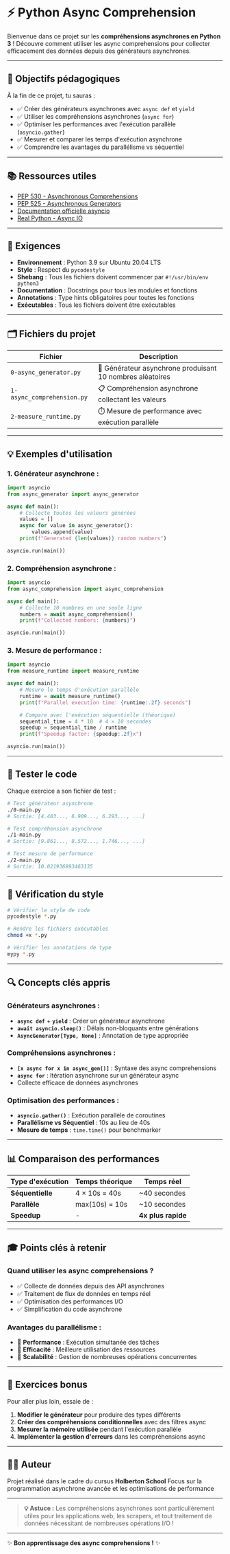# ⚡ Python Async Comprehension

Bienvenue dans ce projet sur les **compréhensions asynchrones en Python 3** !
Découvre comment utiliser les async comprehensions pour collecter efficacement des données depuis des générateurs asynchrones.

---

## 🎯 Objectifs pédagogiques

À la fin de ce projet, tu sauras :

- ✅ Créer des générateurs asynchrones avec `async def` et `yield`
- ✅ Utiliser les compréhensions asynchrones (`async for`)
- ✅ Optimiser les performances avec l'exécution parallèle (`asyncio.gather`)
- ✅ Mesurer et comparer les temps d'exécution asynchrone
- ✅ Comprendre les avantages du parallélisme vs séquentiel

---

## 📚 Ressources utiles

- [PEP 530 - Asynchronous Comprehensions](https://www.python.org/dev/peps/pep-0530/)
- [PEP 525 - Asynchronous Generators](https://www.python.org/dev/peps/pep-0525/)
- [Documentation officielle asyncio](https://docs.python.org/3/library/asyncio.html)
- [Real Python - Async IO](https://realpython.com/async-io-python/)

---

## 📝 Exigences

- **Environnement** : Python 3.9 sur Ubuntu 20.04 LTS
- **Style** : Respect du `pycodestyle`
- **Shebang** : Tous les fichiers doivent commencer par `#!/usr/bin/env python3`
- **Documentation** : Docstrings pour tous les modules et fonctions
- **Annotations** : Type hints obligatoires pour toutes les fonctions
- **Exécutables** : Tous les fichiers doivent être exécutables

---

## 🗂️ Fichiers du projet

| Fichier                    | Description                                               |
| -------------------------- | --------------------------------------------------------- |
| `0-async_generator.py`     | 🔄 Générateur asynchrone produisant 10 nombres aléatoires |
| `1-async_comprehension.py` | 📋 Compréhension asynchrone collectant les valeurs        |
| `2-measure_runtime.py`     | ⏱️ Mesure de performance avec exécution parallèle         |

---

## 💡 Exemples d'utilisation

### **1. Générateur asynchrone :**

```python
import asyncio
from async_generator import async_generator

async def main():
    # Collecte toutes les valeurs générées
    values = []
    async for value in async_generator():
        values.append(value)
    print(f"Generated {len(values)} random numbers")

asyncio.run(main())
```

### **2. Compréhension asynchrone :**

```python
import asyncio
from async_comprehension import async_comprehension

async def main():
    # Collecte 10 nombres en une seule ligne
    numbers = await async_comprehension()
    print(f"Collected numbers: {numbers}")

asyncio.run(main())
```

### **3. Mesure de performance :**

```python
import asyncio
from measure_runtime import measure_runtime

async def main():
    # Mesure le temps d'exécution parallèle
    runtime = await measure_runtime()
    print(f"Parallel execution time: {runtime:.2f} seconds")

    # Compare avec l'exécution séquentielle (théorique)
    sequential_time = 4 * 10  # 4 × 10 secondes
    speedup = sequential_time / runtime
    print(f"Speedup factor: {speedup:.2f}x")

asyncio.run(main())
```

---

## 🧪 Tester le code

Chaque exercice a son fichier de test :

```bash
# Test générateur asynchrone
./0-main.py
# Sortie: [4.403..., 6.909..., 6.293..., ...]

# Test compréhension asynchrone
./1-main.py
# Sortie: [9.861..., 8.572..., 1.746..., ...]

# Test mesure de performance
./2-main.py
# Sortie: 10.021936893463135
```

---

## 🎨 Vérification du style

```bash
# Vérifier le style de code
pycodestyle *.py

# Rendre les fichiers exécutables
chmod +x *.py

# Vérifier les annotations de type
mypy *.py
```

---

## 🔍 Concepts clés appris

### **Générateurs asynchrones :**

- **`async def`** + **`yield`** : Créer un générateur asynchrone
- **`await asyncio.sleep()`** : Délais non-bloquants entre générations
- **`AsyncGenerator[Type, None]`** : Annotation de type appropriée

### **Compréhensions asynchrones :**

- **`[x async for x in async_gen()]`** : Syntaxe des async comprehensions
- **`async for`** : Itération asynchrone sur un générateur async
- Collecte efficace de données asynchrones

### **Optimisation des performances :**

- **`asyncio.gather()`** : Exécution parallèle de coroutines
- **Parallélisme vs Séquentiel** : 10s au lieu de 40s
- **Mesure de temps** : `time.time()` pour benchmarker

---

## 📊 Comparaison des performances

| Type d'exécution | Temps théorique | Temps réel         |
| ---------------- | --------------- | ------------------ |
| **Séquentielle** | 4 × 10s = 40s   | ~40 secondes       |
| **Parallèle**    | max(10s) = 10s  | ~10 secondes       |
| **Speedup**      | -               | **4x plus rapide** |

---

## 🎓 Points clés à retenir

### **Quand utiliser les async comprehensions ?**

- ✅ Collecte de données depuis des API asynchrones
- ✅ Traitement de flux de données en temps réel
- ✅ Optimisation des performances I/O
- ✅ Simplification du code asynchrone

### **Avantages du parallélisme :**

- 🚀 **Performance** : Exécution simultanée des tâches
- 💾 **Efficacité** : Meilleure utilisation des ressources
- 🎯 **Scalabilité** : Gestion de nombreuses opérations concurrentes

---

## 🧠 Exercices bonus

Pour aller plus loin, essaie de :

1. **Modifier le générateur** pour produire des types différents
2. **Créer des compréhensions conditionnelles** avec des filtres async
3. **Mesurer la mémoire utilisée** pendant l'exécution parallèle
4. **Implémenter la gestion d'erreurs** dans les compréhensions async

---

## 👨‍💻 Auteur

Projet réalisé dans le cadre du cursus **Holberton School**
Focus sur la programmation asynchrone avancée et les optimisations de performance

---

> **💡 Astuce :** Les compréhensions asynchrones sont particulièrement utiles pour les applications web, les scrapers, et tout traitement de données nécessitant de nombreuses opérations I/O !

---

✨ **Bon apprentissage des async comprehensions !** ✨
